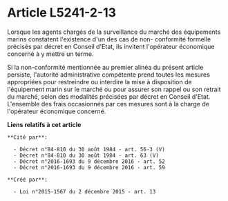 # Article L5241-2-13

Lorsque les agents chargés de la surveillance du marché des équipements marins constatent l'existence d'un des cas de non-
conformité formelle précisés par décret en Conseil d'Etat, ils invitent l'opérateur économique concerné à y mettre un terme. 

Si la non-conformité mentionnée au premier alinéa du présent article persiste, l'autorité administrative compétente prend
toutes les mesures appropriées pour restreindre ou interdire la mise à disposition de l'équipement marin sur le marché ou
pour assurer son rappel ou son retrait du marché, selon des modalités précisées par décret en Conseil d'Etat. L'ensemble des
frais occasionnés par ces mesures sont à la charge de l'opérateur économique concerné.

**Liens relatifs à cet article**

	**Cité par**:

	  - Décret n°84-810 du 30 août 1984 - art. 56-3 (V)
	  - Décret n°84-810 du 30 août 1984 - art. 63 (V)
	  - Décret n°2016-1693 du 9 décembre 2016 - art. 52
	  - Décret n°2016-1693 du 9 décembre 2016 - art. 59

	**Créé par**:

	  - Loi n°2015-1567 du 2 décembre 2015 - art. 13
